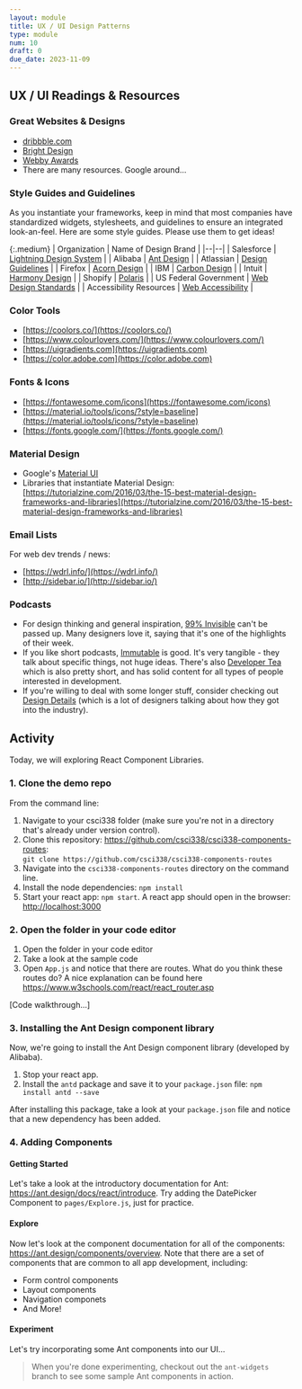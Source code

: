 ```yaml
---
layout: module
title: UX / UI Design Patterns
type: module
num: 10
draft: 0
due_date: 2023-11-09
---
```


## UX / UI Readings & Resources

### Great Websites & Designs
* [dribbble.com](https://dribbble.com/)
* [Bright Design](https://www.brightdesign.co.uk/5-of-the-best-website-designs-according-to-the-internet)
* [Webby Awards](https://winners.webbyawards.com/winners/websites?years=0)
* There are many resources. Google around...

### Style Guides and Guidelines
As you instantiate your frameworks, keep in mind that most companies have standardized widgets, stylesheets, and guidelines to ensure an integrated look-an-feel. Here are some style guides. Please use them to get ideas!

{:.medium}
| Organization | Name of Design Brand |
|--|--|
| Salesforce | [Lightning Design System](https://www.lightningdesignsystem.com) |
| Alibaba | [Ant Design](https://ant.design) |
| Atlassian | [Design Guidelines](https://atlassian.design/) |
| Firefox | [Acorn Design](https://acorn.firefox.com/latest/acorn-aRSAh0Sp) |
| IBM | [Carbon Design](http://carbondesignsystem.com) |
| Intuit | [Harmony Design](http://harmony.intuit.com) |
| Shopify | [Polaris](https://polaris.shopify.com) |
| US Federal Government | [Web Design Standards](https://designsystem.digital.gov/) |
| Accessibility Resources | [Web Accessibility](https://turretcss.com/) |


### Color Tools
* [https://coolors.co/](https://coolors.co/) 
* [https://www.colourlovers.com/](https://www.colourlovers.com/) 
* [https://uigradients.com](https://uigradients.com)
* [https://color.adobe.com](https://color.adobe.com)

### Fonts & Icons
* [https://fontawesome.com/icons](https://fontawesome.com/icons) 
* [https://material.io/tools/icons/?style=baseline](https://material.io/tools/icons/?style=baseline) 
* [https://fonts.google.com/](https://fonts.google.com/) 

### Material Design
* Google's [Material UI](https://material.io/guidelines/)
* Libraries that instantiate Material Design: [https://tutorialzine.com/2016/03/the-15-best-material-design-frameworks-and-libraries](https://tutorialzine.com/2016/03/the-15-best-material-design-frameworks-and-libraries)

### Email Lists
For web dev trends / news:
* [https://wdrl.info/](https://wdrl.info/)
* [http://sidebar.io/](http://sidebar.io/)

### Podcasts
* For design thinking and general inspiration, [99% Invisible](http://99percentinvisible.org/) can't be passed up. Many designers love it, saying that it's one of the highlights of their week.
* If you like short podcasts, [Immutable](https://spec.fm/podcasts/immutable) is good. It's very tangible - they talk about specific things, not huge ideas. There's also [Developer Tea](https://spec.fm/podcasts/developer-tea) which is also pretty short, and has solid content for all types of people interested in development.
* If you're willing to deal with some longer stuff, consider checking out [Design Details](https://spec.fm/podcasts/design-details) (which is a lot of designers talking about how they got into the industry). 

## Activity
Today, we will exploring React Component Libraries.
### 1. Clone the demo repo
From the command line:
1. Navigate to your csci338 folder (make sure you're not in a directory that's already under version control).
2. Clone this repository: <a href="https://github.com/csci338/csci338-components-routes" target="_blank">https://github.com/csci338/csci338-components-routes</a>:<br>`git clone https://github.com/csci338/csci338-components-routes`
3. Navigate into the `csci338-components-routes` directory on the command line.
4. Install the node dependencies: `npm install`
5. Start your react app: `npm start`. A react app should open in the browser: <a href="http://localhost:3000" target="_blank">http://localhost:3000</a>

### 2. Open the folder in your code editor
1. Open the folder in your code editor
2. Take a look at the sample code
3. Open `App.js` and notice that there are routes. What do you think these routes do? A nice explanation can be found here <a href="https://www.w3schools.com/react/react_router.asp" target="_blank">https://www.w3schools.com/react/react_router.asp</a>

[Code walkthrough...]

### 3. Installing the Ant Design component library
Now, we're going to install the Ant Design component library (developed by Alibaba). 

1. Stop your react app.
2. Install the `antd` package and save it to your `package.json` file: `npm install antd --save`

After installing this package, take a look at your `package.json` file and notice that a new dependency has been added.

### 4. Adding Components

#### Getting Started
Let's take a look at the introductory documentation for Ant: <a href="https://ant.design/docs/react/introduce" target="_blank">https://ant.design/docs/react/introduce</a>. Try adding the DatePicker Component to `pages/Explore.js`, just for practice. 

#### Explore
Now let's look at the component documentation for all of the components: <a href="https://ant.design/components/overview" target="_blank">https://ant.design/components/overview</a>. Note that there are a set of components that are common to all app development, including:
* Form control components
* Layout components
* Navigation componets
* And More!

#### Experiment
Let's try incorporating some Ant components into our UI...

> When you're done experimenting, checkout out the `ant-widgets` branch to see some sample Ant components in action.